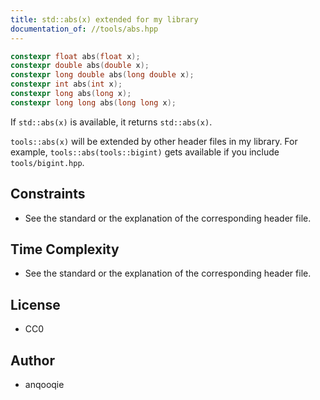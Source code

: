 ```yaml
---
title: std::abs(x) extended for my library
documentation_of: //tools/abs.hpp
---
```


```cpp
constexpr float abs(float x);
constexpr double abs(double x);
constexpr long double abs(long double x);
constexpr int abs(int x);
constexpr long abs(long x);
constexpr long long abs(long long x);
```

If `std::abs(x)` is available, it returns `std::abs(x)`.

`tools::abs(x)` will be extended by other header files in my library.
For example, `tools::abs(tools::bigint)` gets available if you include `tools/bigint.hpp`.

## Constraints
- See the standard or the explanation of the corresponding header file.

## Time Complexity
- See the standard or the explanation of the corresponding header file.

## License
- CC0

## Author
- anqooqie
